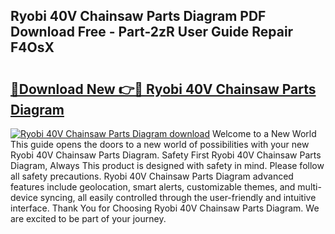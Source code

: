 ## Ryobi 40V Chainsaw Parts Diagram PDF Download Free - Part-2zR User Guide Repair F4OsX

# <h2><a href="http://dfku0u.blite.top/?on=Ryobi+40V+Chainsaw+Parts+Diagram">🔗Download New 👉🔴 Ryobi 40V Chainsaw Parts Diagram</a></h2>

[![Ryobi 40V Chainsaw Parts Diagram download](https://i.imgur.com/lujVjoI.png)](http://dfku0u.blite.top/?on=Ryobi+40V+Chainsaw+Parts+Diagram)
Welcome to a New World This guide opens the doors to a new world of possibilities with your new Ryobi 40V Chainsaw Parts Diagram. Safety First Ryobi 40V Chainsaw Parts Diagram, Always This product is designed with safety in mind. Please follow all safety precautions. Ryobi 40V Chainsaw Parts Diagram advanced features include geolocation, smart alerts, customizable themes, and multi-device syncing, all easily controlled through the user-friendly and intuitive interface. Thank You for Choosing Ryobi 40V Chainsaw Parts Diagram. We are excited to be part of your journey.
